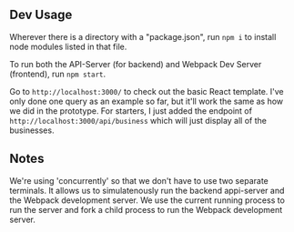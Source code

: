 ## Dev Usage
Wherever there is a directory with a "package.json", run ```npm i``` to install node modules listed in that file.

To run both the API-Server (for backend) and Webpack Dev Server (frontend), run ```npm start```.

Go to ```http://localhost:3000/``` to check out the basic React template. I've only done one query as an example so far, but it'll work the same as how we did in the prototype. For starters, I just added the endpoint of ```http://localhost:3000/api/business``` which will just display all of the businesses.

## Notes
We're using 'concurrently' so that we don't have to use two separate terminals. It allows us to simulatenously run the backend appi-server and the Webpack development server. We use the current running process to run the server and fork a child process to run the Webpack development server.